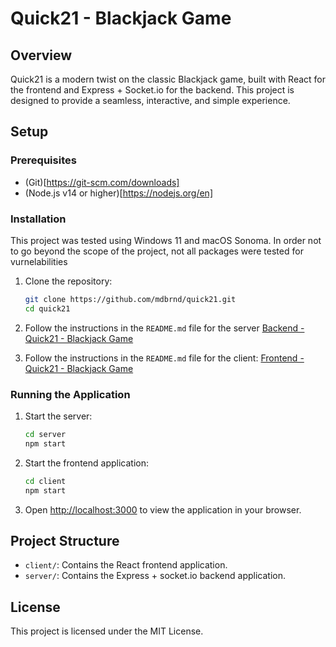 # Quick21 - Blackjack Game

## Overview

Quick21 is a modern twist on the classic Blackjack game, built with React for the frontend and Express + Socket.io for the backend. This project is designed to provide a seamless, interactive, and simple experience.

## Setup

### Prerequisites

- (Git)[https://git-scm.com/downloads]
- (Node.js v14 or higher)[https://nodejs.org/en]

### Installation
This project was tested using Windows 11 and macOS Sonoma. In order not to go beyond the scope of the project, not all packages were tested for vurnelabilities

1. Clone the repository:
   ```sh
   git clone https://github.com/mdbrnd/quick21.git
   cd quick21
   ```

2. Follow the instructions in the `README.md` file for the server [Backend - Quick21 - Blackjack Game](https://github.com/mdbrnd/quick21/tree/main/server/README.md)
3. Follow the instructions in the `README.md` file for the client: [Frontend - Quick21 - Blackjack Game](https://github.com/mdbrnd/quick21/tree/main/client/README.md)

### Running the Application

1. Start the server:
   ```sh
   cd server
   npm start
   ```

2. Start the frontend application:
   ```sh
   cd client
   npm start
   ```

3. Open [http://localhost:3000](http://localhost:3000) to view the application in your browser.

## Project Structure

- `client/`: Contains the React frontend application.
- `server/`: Contains the Express + socket.io backend application.

## License

This project is licensed under the MIT License.
